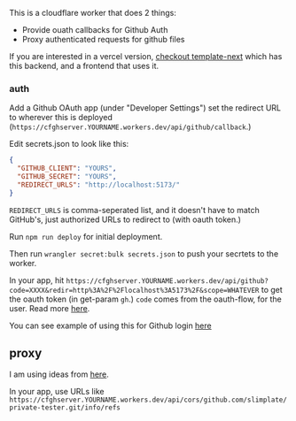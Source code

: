 This is a cloudflare worker that does 2 things:

- Provide ouath callbacks for Github Auth
- Proxy authenticated requests for github files

If you are interested in a vercel version, [checkout template-next](https://github.com/slimplate/template-next) which has this backend, and a frontend that uses it.

### auth

Add a Github OAuth app (under "Developer Settings") set the redirect URL to wherever this is deployed (`https://cfghserver.YOURNAME.workers.dev/api/github/callback`.)

Edit secrets.json to look like this:

```json
{
  "GITHUB_CLIENT": "YOURS",
  "GITHUB_SECRET": "YOURS",
  "REDIRECT_URLS": "http://localhost:5173/"
}
```

`REDIRECT_URLS` is comma-seperated list, and it doesn't have to match GitHub's, just authorized URLs to redirect to (with oauth token.)

Run `npm run deploy` for initial deployment.

Then run `wrangler secret:bulk secrets.json` to push your secrtets to the worker.

In your app, hit `https://cfghserver.YOURNAME.workers.dev/api/github?code=XXXX&redir=http%3A%2F%2Flocalhost%3A5173%2F&scope=WHATEVER` to get the oauth token (in get-param `gh`.) `code` comes from the oauth-flow, for the user. Read more [here](https://docs.github.com/en/developers/apps/building-oauth-apps/authorizing-oauth-apps).

You can see example of using this for Github login [here](https://github.com/slimplate/template-vite)


## proxy

I am using ideas from [here](https://www.npmjs.com/package/@isomorphic-git/cors-proxy).

In your app, use URLs like `https://cfghserver.YOURNAME.workers.dev/api/cors/github.com/slimplate/private-tester.git/info/refs`